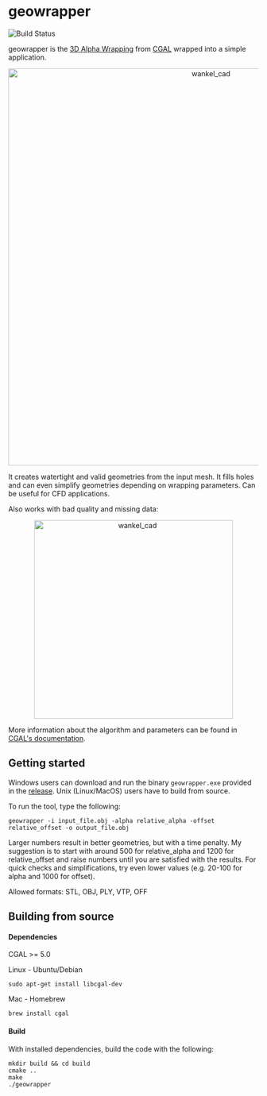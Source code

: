 # geowrapper
![Build Status](https://github.com/ipadjen/geowrapper/workflows/build/badge.svg)

geowrapper is the [3D Alpha Wrapping](https://inria.hal.science/hal-03688637) from [CGAL](https://www.cgal.org) wrapped into a simple application.

<p align="center">
  <img width="800" alt="wankel_cad" src="https://github.com/ipadjen/geowrapper/assets/49401914/39f04369-b4df-4938-b57a-c6718372b361">
</p>

It creates watertight and valid geometries from the input mesh. It fills holes and can even simplify geometries depending on wrapping parameters. Can be useful for CFD applications.

Also works with bad quality and missing data:

<p align="center">
  <img width="400" alt="wankel_cad" src="https://github.com/ipadjen/geowrapper/assets/49401914/3f8d461f-67b5-4c8c-a0f7-bfcf3aaa7b44">
</p>

More information about the algorithm and parameters can be found in [CGAL's documentation](https://doc.cgal.org/latest/Alpha_wrap_3/index.html).

## Getting started
Windows users can download and run the binary `geowrapper.exe` provided in the [release](https://github.com/ipadjen/geowrapper/releases/latest). Unix (Linux/MacOS) users have to build from source.

To run the tool, type the following:

```
geowrapper -i input_file.obj -alpha relative_alpha -offset relative_offset -o output_file.obj
```

Larger numbers result in better geometries, but with a time penalty. My suggestion is to start with around 500 for relative_alpha and 1200 for relative_offset and raise numbers until you are satisfied with the results. For quick checks and simplifications, try even lower values (e.g. 20-100 for alpha and 1000 for offset).

Allowed formats: STL, OBJ, PLY, VTP, OFF


## Building from source
#### Dependencies
CGAL >= 5.0

Linux - Ubuntu/Debian
```
sudo apt-get install libcgal-dev 
```

Mac - Homebrew
```
brew install cgal
```
#### Build
With installed dependencies, build the code with the following:
```
mkdir build && cd build
cmake ..
make
./geowrapper
```
